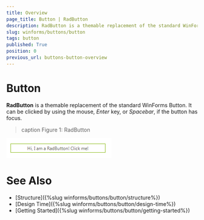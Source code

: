 ```yaml
---
title: Overview
page_title: Button | RadButton
description: RadButton is a themable replacement of the standard WinForms Button. It can be clicked by using the mouse, Enter key, or Spacebar, if the button has focus.
slug: winforms/buttons/button
tags: button
published: True
position: 0
previous_url: buttons-button-overview
---
```


# Button

__RadButton__ is a themable replacement of the standard WinForms Button. It can be clicked by using the mouse, *Enter* key, or *Spacebar*, if the button has focus.

>caption Figure 1: RadButton

![buttons-button-overview 001](images/buttons-button-overview001.png)

# See Also

* [Structure]({%slug winforms/buttons/button/structure%})
* [Design Time]({%slug winforms/buttons/button/design-time%})
* [Getting Started]({%slug winforms/buttons/button/getting-started%})


        
